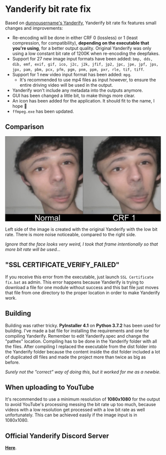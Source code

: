 # Yanderify bit rate fix
Based on [dunnousername's Yanderify](https://github.com/dunnousername/yanderifier), Yanderify bit rate fix features small changes and improvements:

- Re-encoding will be done in either CRF 0 (lossless) or 1 (least compression, for compatibility), **depending on the executable that you're using**, for a better output quality. Original Yanderify was only using a low constant bit rate of 1200K when re-encoding the deepfakes.
- Support for 27 new image input formats have been added: `bmp, dds, dib, emf, exif, gif, ico, j2c, j2k, jfif, jp2, jpc, jpe, jpf, jps, jpx, pam, pbm, pcx, pfm, pgm, pnm, ppm, pxr, rle, tif, tiff`.
- Support for 1 new video input format has been added: `mpg`.
  - It's recommended to use mp4 files as input however, to ensure the entire driving video will be used in the output.
- Yanderify won't include any metadata into the outputs anymore.
- GUI has been changed a little bit, to make things more clear.
- An icon has been added for the application. It should fit to the name, I hope :slightly_smiling_face:
- `ffmpeg.exe` has been updated.

## Comparison
![Comparison](Comparison/Comparison.png)

Left side of the image is created with the original Yanderify with the low bit rate. There is more noise noticeable, compared to the right side.

*Ignore that the face looks very weird, I took that frame intentionally so that more bit rate will be used...*

## "SSL CERTIFICATE_VERIFY_FAILED"
If you receive this error from the executable, just launch `SSL Certificate fix.bat` as admin. This error happens because Yanderify is trying to download a file for one module without success and this bat file just moves that file from one directory to the proper location in order to make Yanderify work.

## Building
Building was rather tricky. **PyInstaller 4.1** on **Python 3.7.2** has been used for building. I've made a bat file for installing the requirements and one for compiling Yanderify. Remember to edit Yanderify.spec and change the "pathex" location. Compiling has to be done in the Yanderify folder with all the files. After compiling I replaced the executable from the dist folder into the Yanderify folder because the content inside the dist folder included a lot of duplicated dll files and made the project more than twice as big as before.

*Surely not the "correct" way of doing this, but it worked for me as a newbie.*

## When uploading to YouTube
It's recommended to use a minimum resolution of **1080x1080** for the output to avoid YouTube's processing messing the bit rate up too much, because videos with a low resolution get processed with a low bit rate as well unfortunately. This can be achieved easily if the image input is in 1080x1080.

## Official Yanderify Discord Server
[**Here**](https://discord.gg/KmFJNJYaA3).
